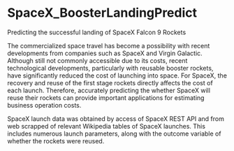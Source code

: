 # SpaceX_BoosterLandingPredict
Predicting the successful landing of SpaceX Falcon 9 Rockets

The commercialized space travel has become a possibility with recent developments from companies such as SpaceX and Virgin Galactic. Although still not commonly accessible due to its costs, recent technological developments, particularly with reusable booster rockets, have significantly reduced the cost of launching into space. For SpaceX, the recovery and reuse of the first stage rockets directly affects the cost of each launch. Therefore, accurately predicting the whether SpaceX will reuse their rockets can provide important applications for estimating business operation costs.

SpaceX launch data was obtained by access of SpaceX REST API and from web scrapped of relevant Wikipedia tables of SpaceX launches. This includes numerous launch parameters, along with the outcome variable of whether the rockets were reused.
